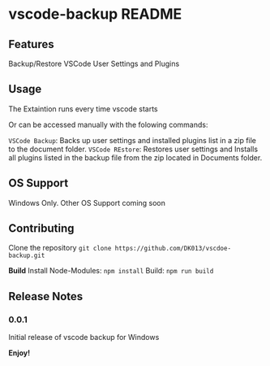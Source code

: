 # vscode-backup README

## Features

Backup/Restore VSCode User Settings and Plugins

## Usage

The Extaintion runs every time vscode starts

Or can be accessed manually with the folowing commands:

`VSCode Backup`: Backs up user settings and installed plugins list in a zip file to the document folder.
`VSCode REstore`: Restores user settings and Installs all plugins listed in the backup file from the zip located in Documents folder.

## OS Support

Windows Only.
Other OS Support coming soon

## Contributing

Clone the repository `git clone https://github.com/DK013/vscdoe-backup.git`

**Build**
Install Node-Modules: `npm install`
Build: `npm run build`


## Release Notes

### 0.0.1

Initial release of vscode backup for Windows

**Enjoy!**
